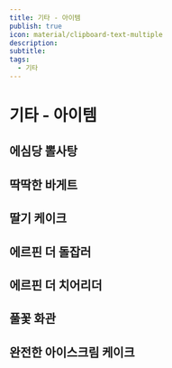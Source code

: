 ```yaml
---
title: 기타 - 아이템
publish: true
icon: material/clipboard-text-multiple
description: 
subtitle: 
tags:
  - 기타
---
```


# 기타 - 아이템

## 에심당 뽈사탕


## 딱딱한 바게트


## 딸기 케이크


## 에르핀 더 돌잡러


## 에르핀 더 치어리더


## 풀꽃 화관


## 완전한 아이스크림 케이크


## 
